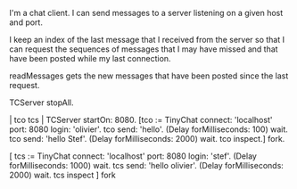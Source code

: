 I'm a chat client.  I can send messages to a server listening on a given host and port. 

I keep an index of the last message that I received from the server so that I can request the sequences of messages that I may have missed and that have been posted while my last connection. 

readMessages gets the new messages that have been posted since the last request.


TCServer stopAll.


|  tco tcs | 
TCServer startOn: 8080.
[tco := TinyChat connect: 'localhost' port: 8080 login: 'olivier'.
tco send: 'hello'.
(Delay forMilliseconds: 100) wait.
tco send: 'hello Stef'.
(Delay forMilliseconds: 2000) wait.
tco inspect.] fork.

[ 
tcs := TinyChat connect: 'localhost' port: 8080 login: 'stef'.
(Delay forMilliseconds: 1000) wait.
tcs send: 'hello olivier'.
(Delay forMilliseconds: 2000) wait.
tcs inspect ] fork
